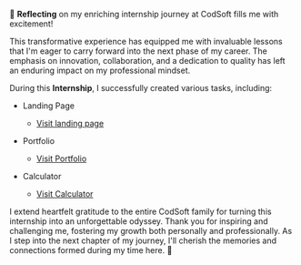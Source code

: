 🌟 **Reflecting** on my enriching internship journey at CodSoft fills me with excitement!

This transformative experience has equipped me with invaluable lessons that I'm eager to carry forward into the next phase of my career. The emphasis on innovation, collaboration, and a dedication to quality has left an enduring impact on my professional mindset.

During this **Internship**, I successfully created various tasks, including:

- Landing Page
   - [Visit landing page](https://landingweb08.netlify.app/)

- Portfolio
   - [Visit Portfolio](https://portfolioweb08.netlify.app/)
- Calculator
   - [Visit Calculator](https://calculatorweb08.netlify.app/)

I extend heartfelt gratitude to the entire CodSoft family for turning this internship into an unforgettable odyssey. Thank you for inspiring and challenging me, fostering my growth both personally and professionally. As I step into the next chapter of my journey, I'll cherish the memories and connections formed during my time here. 🚀
